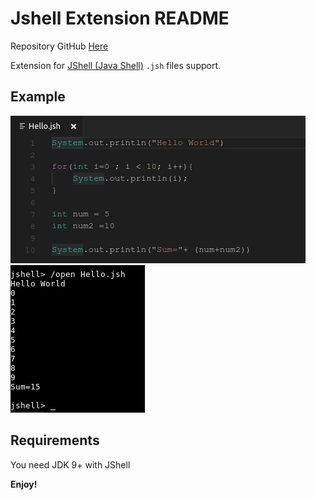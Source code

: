 # Jshell Extension README

Repository GitHub [Here](https://github.com/joshuansu0897/Extension-Jshell-Code)

Extension for [JShell (Java Shell)](https://docs.oracle.com/javase/9/jshell/) `.jsh` files support.

## Example

<img src="https://github.com/joshuansu0897/Extension-Jshell-Code/blob/master/img/codeJSH.png">
<img src="https://github.com/joshuansu0897/Extension-Jshell-Code/blob/master/img/terminalJSH.png">

## Requirements

You need JDK 9+ with JShell

**Enjoy!**
